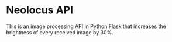 # Neolocus API

This is an image processing API in Python Flask that increases the brightness of every received image by 30%.
